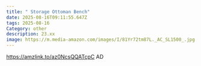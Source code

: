 ```yaml
---
title: " Storage Ottoman Bench"
date: 2025-08-16T09:11:55.647Z
tags: 2025-08-16
Category: other
description: 23.xx
image: https://m.media-amazon.com/images/I/81Yr72tm87L._AC_SL1500_.jpg
---
```

https://amzlink.to/az0NcsQQATcpC
AD